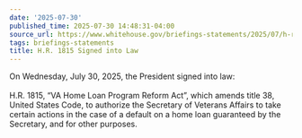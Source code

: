 ```yaml
---
date: '2025-07-30'
published_time: 2025-07-30 14:48:31-04:00
source_url: https://www.whitehouse.gov/briefings-statements/2025/07/h-r-1815-signed-into-law/
tags: briefings-statements
title: H.R. 1815 Signed into Law
---
```

 
On Wednesday, July 30, 2025, the President signed into law:  
   
H.R. 1815, “VA Home Loan Program Reform Act”, which amends title 38,
United States Code, to authorize the Secretary of Veterans Affairs to
take certain actions in the case of a default on a home loan guaranteed
by the Secretary, and for other purposes.

  
